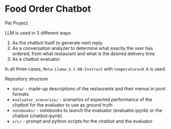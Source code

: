 # Food Order Chatbot

Pet Project

LLM is used in 3 different ways
1. As the chatbot itself to generate next reply
2. As a conversation analyzer to determine what exactly the user has ordered, from what restaurant and what is the desired delivery time
3. As a chatbot evaluator

In all three cases, `Meta-Llama-3.1-8B-Instruct` with `temperature=0.0` is used.

Repository structure
- `data/` - made-up descriptions of the restaurants and their menus in jsonl formats
- `evaluator_scenarios/` - scenarios of expected performance of the chatbot for the evaluator to use as ground truth
- `notebooks/` - notebooks to launch the evaluator (evaluator.ipynb) or the chatbot (chatbot.ipynb)
- `src/` - prompt and python scripts for the chatbot and the evaluator
